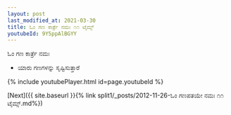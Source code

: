 ```yaml
---
layout: post
last_modified_at: 2021-03-30
title: ಓಂ ಗಣ ಕಾರ್ತ್ರೆ ನಮಃ ೧೧ ಟೈಮ್ಸ್
youtubeId: 9Y5ppAlBGYY
---
```

 
 
 ಓಂ ಗಣ ಕಾರ್ತ್ರೆ ನಮಃ  
 
 -  ಯಾರು ಗಣಗಳನ್ನು ಸೃಷ್ಟಿಸುತ್ತಾರೆ 
 
  
 
  
 
 
 
 
 
 


{% include youtubePlayer.html id=page.youtubeId %}
 
[Next]({{ site.baseurl }}{% link  split1/_posts/2012-11-26-ಓಂ ಗಣಪತಯೇ ನಮಃ ೧೧ ಟೈಮ್ಸ್.md%})
 
